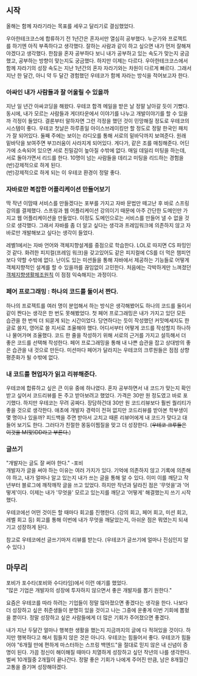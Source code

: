 ## 시작

올해는 함께 자라기라는 목표를 세우고 달리기로 결심했었다.

우아한테크코스에 합류하기 전 1년간은 혼자서만 열심히 공부했다.
누군가와 프로젝트를 하기엔 아직 부족하다고 생각했다.
잘하는 사람과 같이 하고 싶으면 내가 먼저 잘해져야겠다고 생각했다.
한참을 혼자 공부하다 보니 내가 공부하고 있는 속도가 맞는지 궁금했고, 공부하는 방향이 맞는지도 궁금했다.
하지만 이제는 다르다.
우아한테크코스에서 함께 자라기의 성장 속도는 지난 1년간의 혼자 자라기와는 차원이 다르게 빠르다.
그래서 지난 한 달간, 아니 약 두 달간 경험했던 우테코가 함께 자라는 방식을 적어보고자 한다.


### 아싸인 내가 사람들과 잘 어울릴 수 있을까
지난 일 년간 아싸코딩을 해왔다.
우테코 합격 메일을 받은 날 정말 날아갈 듯이 기뻤다.
동시에, 내가 모르는 사람들과 게더타운에서 이야기를 나누고 개발이야기를 할 수 있을까 걱정이 들었다.
결론부터 말하자면 그런 걱정을 했던 것이 민망해질 정도로 우테코의 시스템이 좋다.
우테코 첫날은 하루종일 아이스브레이킹만 할 정도로 정말 한국인 패치가 잘 되어있다.
둘째 주에는 보이는 라디오를 통해 서로의 밑바닥까지 보여준다.
원래 밑바닥을 보여주면 부끄러움이 사라지게 되어있다.
게다가, 같은 조를 매칭해준다.
어딘가에 소속되어 있으면 서로 친밀감이 높아질 수밖에 없다.
매일 데일리 미팅을 하는데, 서로 돌아가면서 리드를 한다.
10명이 넘는 사람들을 데리고 미팅을 리드하는 경험을 (반)강제적으로 하게 된다. <br>
(반)강제적으로 하게 되는 이 우테코 환경이 정말 좋다.

### 자바로만 복잡한 어플리케이션 만들어보기
딱 작년 이맘때 서비스를 만들겠다는 포부를 가지고 자바 문법만 떼고난 후 바로 스프링강의를 결제했다.
스프링과 웹 어플리케이션 강의이기 때문에 아주 간단한 도메인만 가지고 웹 어플리케이션을 만들었다.
이정도 도메인으로는 서비스를 만들어 낼 수 없을 것으로 생각했다.
그래서 자바를 좀 더 알고 싶다는 생각과 프레임워크에 의존하지 않고 자바로만 개발해보고 싶다는 생각이 들었다.

레벨1에서는 자바 언어와 객체지향설계를 중점으로 학습한다.
LOL로 따지면 CS 파밍인 것 같다.
화려한 피지컬(프레임 워크)을 갖고있어도 같은 피지컬에 CS를 더 먹은 챔피언보다 약할 수밖에 없다.
난이도 있는 미션들을 통해 자바에서 제공하는 기능들로 어떻게 객체지향적인 설계를 할 수 있을까를 끊임없이 고민한다.
처음에는 각박하게만 느껴졌던 [객체지향생활체조원칙](resource/oop.md) 이 점점 익숙해지는 과정이다.



### 페어 프로그래밍 : 하나의 코드를 둘이서 짠다.
하나의 프로젝트를 여러 명이 분업해서 하는 방식은 생각해봤어도 하나의 코드를 둘이서 같이 짠다는 생각은 한 번도 못해봤었다.
첫 페어 프로그래밍은 내가 가지고 있던 모든 습관을 한 번씩 더 되묻게 되는 시간이었다.
당연하다는 듯이 작성했던 커밋메세지도 한글로 쓸지, 영어로 쓸 지서로 조율해야 했다.
어디서부터 어떻게 코드를 작성할지 하나하나 물어가며 조율했다.
코드 한 줄을 작성하기 위해 서로의 근거를 가지고 설득해서 더 좋은 코드를 선택해 작성한다.
페어 프로그래밍을 통해 내 나쁜 습관을 잡고 상대방의 좋은 습관을 내 것으로 만든다.
미션마다 페어가 달라지는 우테코의 크루원들은 점점 상향 평준화가 될 수밖에 없다.


### 내 코드를 현업자가 읽고 리뷰해준다.
우테코에 합류하고 싶은 큰 이유 중에 하나였다.
혼자 공부하면서 내 코드가 맞는지 확인받고 싶어서 코드리뷰를 돈 주고 받아보려고 했었다.
가격은 30만 원 정도였고 바로 포기했다.
하지만 우테코는 무려 공짜다.
장담하건대 30만 원 코드리뷰보다 훨씬 퀄리티가 좋을 것으로 생각한다.
애초에 개발자 경력이 전혀 없지만 코드리뷰를 받아본 학부생이 몇 명이나 있을까?
피드백을 주면 받아서 고치고 때론 리뷰어에게 내 코드가 맞다고 대들어 보기도 한다.
그러다가 친절한 몽둥이찜질을 맞고 더 성장한다. (~~우테코 크루들은 이것을 M(맞)DD라고 부른다.~~)



### 글쓰기
"개발자는 글도 잘 써야 한다." -포비<br>
개발자가 글을 써야 하는 이유는 여러 가지가 있다.
기억에 의존하지 않고 기록에 의존해야 하고, 내가 얼마나 알고 있는지 내가 쓰는 글을 통해 알 수 있다.
이미 이를 깨닫고 작년부터 블로그에 깨작깨작 글을 쓰고 있었다.
하지만 작년과 달라진 점은 '무엇을'과 '어떻게'이다.
이제는 내가 '무엇을' 모르고 있는지를 깨닫고 '어떻게' 해결했는지 쓰기 시작했다.

우테코에선 어떤 것이든 할 때마다 회고를 진행한다. (강의 회고, 페어 회고, 미션 회고, 레벨 회고 등)
회고를 통해 이번에 내가 무엇을 깨달았는지, 아쉬운 점은 뭐였는지 되새기고 성장하게 된다.

참고로 우테코에선 글쓰기마저 리뷰를 받는다. (우테코가 글쓰기에 얼마나 진심인지 알 수 있다.)



## 마무리

포비가 포수타(포비와 수다타임)에서 이런 얘기를 했었다.<br>
"많은 기업은 개발자의 성장에 투자하지 않으면서 좋은 개발자를 뽑기 원한다."

요즘은 우테코를 따라 하려는 기업들이 정말 많아졌으면 좋겠다는 생각을 한다.
나보다 더 성장하고 싶은 취준생들이 분명히 있을 것이고 나는 그중에 운좋게 이번 기회에 뽑혔을 뿐이다.
정말 성장하고 싶은 사람들에게 더 많은 기회가 주어졌으면 좋겠다.

내가 지난 두달간 얼마나 행복한 생활을 했는지 지금까지의 글에 다 적혀있을 것이다.
하지만 행복하다고 해서 힘들지 않은 것은 아니다. 우테코는 힘들어서 좋다.
우테코가 힘들어야 "6개월 만에 편하게 마스터하는 스프링 백엔드"을 절대로 믿지 않은 내 신념이 증명이 된다.
가끔 정신이 해이해질 때마다 치열하게 성장하고 싶던 작년의 나를 생각한다.
벌써 10개월중 2개월이 끝나간다. 정말 좋은 기회가 나에게 주어진 만큼, 남은 8개월간 고통을 즐기며 성장해야겠다. 